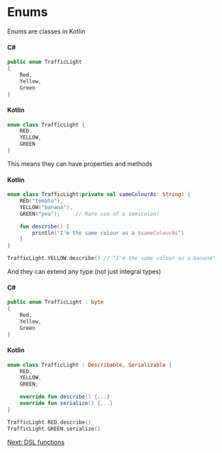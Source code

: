# Enums
Enums are classes in Kotlin

#### C#
```csharp
public enum TrafficLight
{
    Red,
	Yellow,
	Green
}
```

#### Kotlin
```kotlin
enum class TrafficLight {
    RED,
    YELLOW,
    GREEN
}
```

This means they can have properties and methods

#### Kotlin
```kotlin
enum class TrafficLight(private val sameColourAs: String) {
    RED("tomato"),
    YELLOW("banana"),
    GREEN("pea");     // Rare use of a semicolon!

    fun describe() {
        println("I'm the same colour as a $sameColourAs")
	}
}

TrafficLight.YELLOW.describe() // "I'm the same colour as a banana"
```

And they can extend any type (not just integral types)

#### C#
```csharp
public enum TrafficLight : byte
{
    Red,
	Yellow,
	Green
}
```

#### Kotlin
```kotlin
enum class TrafficLight : Describable, Serializable {
    RED,
    YELLOW,
    GREEN;

    override fun describe() {...}
    override fun serialize() {...}
}

TrafficLight.RED.describe()
TrafficLight.GREEN.serialize()
```

[Next: DSL functions](05-00-dsl-functions.md)
